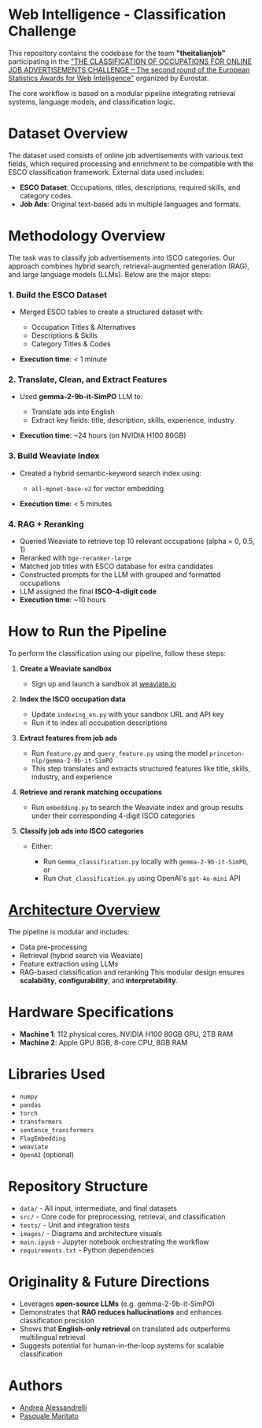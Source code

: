 # Web Intelligence - Classification Challenge

This repository contains the codebase for the team **"theitalianjob"** participating in the ["THE CLASSIFICATION OF OCCUPATIONS FOR ONLINE JOB ADVERTISEMENTS CHALLENGE – The second round of the European Statistics Awards for Web Intelligence"](https://statistics-awards.eu/competitions/12#participate-submit_results) organized by Eurostat.

The core workflow is based on a modular pipeline integrating retrieval systems, language models, and classification logic.

# Dataset Overview

The dataset used consists of online job advertisements with various text fields, which required processing and enrichment to be compatible with the ESCO classification framework. External data used includes:

* **ESCO Dataset**: Occupations, titles, descriptions, required skills, and category codes.
* **Job Ads**: Original text-based ads in multiple languages and formats.

# Methodology Overview

The task was to classify job advertisements into ISCO categories. Our approach combines hybrid search, retrieval-augmented generation (RAG), and large language models (LLMs). Below are the major steps:

### 1. **Build the ESCO Dataset**

* Merged ESCO tables to create a structured dataset with:

  * Occupation Titles & Alternatives
  * Descriptions & Skills
  * Category Titles & Codes
* **Execution time**: < 1 minute

### 2. **Translate, Clean, and Extract Features**

* Used **gemma-2-9b-it-SimPO** LLM to:

  * Translate ads into English
  * Extract key fields: title, description, skills, experience, industry
* **Execution time**: \~24 hours (on NVIDIA H100 80GB)

### 3. **Build Weaviate Index**

* Created a hybrid semantic-keyword search index using:

  * `all-mpnet-base-v2` for vector embedding
* **Execution time**: < 5 minutes

### 4. **RAG + Reranking**

* Queried Weaviate to retrieve top 10 relevant occupations (alpha = 0, 0.5, 1)
* Reranked with `bge-reranker-large`
* Matched job titles with ESCO database for extra candidates
* Constructed prompts for the LLM with grouped and formatted occupations
* LLM assigned the final **ISCO-4-digit code**
* **Execution time**: \~10 hours

# How to Run the Pipeline

To perform the classification using our pipeline, follow these steps:

1. **Create a Weaviate sandbox**

   * Sign up and launch a sandbox at [weaviate.io](https://weaviate.io/)

2. **Index the ISCO occupation data**

   * Update `indexing_en.py` with your sandbox URL and API key
   * Run it to index all occupation descriptions

3. **Extract features from job ads**

   * Run `feature.py` and `query_feature.py` using the model `princeton-nlp/gemma-2-9b-it-SimPO`
   * This step translates and extracts structured features like title, skills, industry, and experience

4. **Retrieve and rerank matching occupations**

   * Run `embedding.py` to search the Weaviate index and group results under their corresponding 4-digit ISCO categories

5. **Classify job ads into ISCO categories**

   * Either:

     * Run `Gemma_classification.py` locally with `gemma-2-9b-it-SimPO`, or
     * Run `Chat_classification.py` using OpenAI's `gpt-4o-mini` API

# [Architecture Overview](`[images/](https://github.com/AndreaAlessandrelli4/online-job-advertisements-classification-challenge/tree/main/images)`)

The pipeline is modular and includes:

* Data pre-processing
* Retrieval (hybrid search via Weaviate)
* Feature extraction using LLMs
* RAG-based classification and reranking
  This modular design ensures **scalability**, **configurability**, and **interpretability**.

# Hardware Specifications

* **Machine 1**: 112 physical cores, NVIDIA H100 80GB GPU, 2TB RAM
* **Machine 2**: Apple GPU 8GB, 8-core CPU, 8GB RAM

# Libraries Used

* `numpy`
* `pandas`
* `torch`
* `transformers`
* `sentence_transformers`
* `FlagEmbedding`
* `weaviate`
* `OpenAI` (optional)

# Repository Structure

* `data/` - All input, intermediate, and final datasets
* `src/` - Core code for preprocessing, retrieval, and classification
* `tests/` - Unit and integration tests
* `images/` - Diagrams and architecture visuals
* `main.ipynb` - Jupyter notebook orchestrating the workflow
* `requirements.txt` - Python dependencies

# Originality & Future Directions

* Leverages **open-source LLMs** (e.g. gemma-2-9b-it-SimPO)
* Demonstrates that **RAG reduces hallucinations** and enhances classification precision
* Shows that **English-only retrieval** on translated ads outperforms multilingual retrieval
* Suggests potential for human-in-the-loop systems for scalable classification


# Authors

* [Andrea Alessandrelli](mailto:a.alessandrelli@studenti.unipi.it)
* [Pasquale Maritato](mailto:pasquale.maritato@outlook.com)

